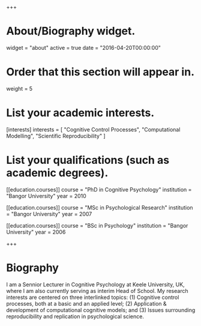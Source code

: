 +++
# About/Biography widget.
widget = "about"
active = true
date = "2016-04-20T00:00:00"

# Order that this section will appear in.
weight = 5

# List your academic interests.
[interests]
  interests = [
    "Cognitive Control Processes",
    "Computational Modelling",
    "Scientific Reproducibility"
  ]

# List your qualifications (such as academic degrees).
[[education.courses]]
  course = "PhD in Cognitive Psychology"
  institution = "Bangor University"
  year = 2010

[[education.courses]]
  course = "MSc in Psychological Research"
  institution = "Bangor University"
  year = 2007

[[education.courses]]
  course = "BSc in Psychology"
  institution = "Bangor University"
  year = 2006
 
+++

# Biography

I am a Sennior Lecturer in Cognitive Psychology at Keele University, UK, where I am also currently serving as interim Head of School. My research interests are centered on three interlinked topics: (1) Cognitive control processes, both at a basic and an applied level; (2) Application & development of computational cognitive models; and (3) Issues surrounding reproducibility and replication in psychological science.

